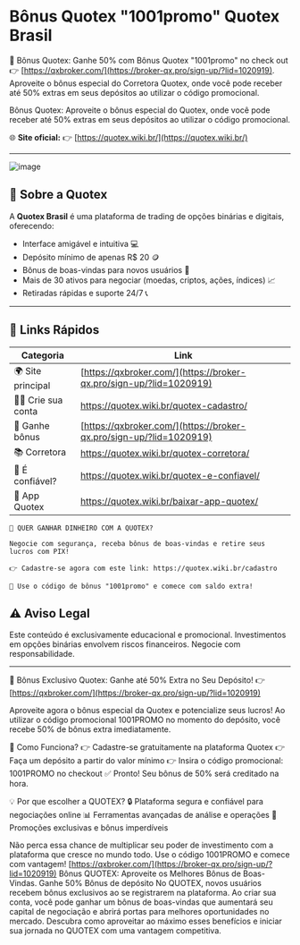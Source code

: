 # Bônus Quotex "1001promo" Quotex Brasil 
🔖 Bônus Quotex: Ganhe 50% com Bônus Quotex "1001promo" no check out 👉  [https://qxbroker.com/](https://broker-qx.pro/sign-up/?lid=1020919). Aproveite o bônus especial do Corretora Quotex, onde você pode receber até 50% extras em seus depósitos ao utilizar o código promocional.

Bônus Quotex: Aproveite o bônus especial do Quotex, onde você pode receber até 50% extras em seus depósitos ao utilizar o código promocional. 

🌐 **Site oficial:** 👉 [https://quotex.wiki.br/](https://quotex.wiki.br/)

---

![image](https://github.com/user-attachments/assets/f6bcad4c-c442-4aab-af22-7a56dd566ae2)


## 📌 Sobre a Quotex

A **Quotex Brasil** é uma plataforma de trading de opções binárias e digitais, oferecendo:

- Interface amigável e intuitiva 💻  
- Depósito mínimo de apenas R$ 20 🪙  
- Bônus de boas-vindas para novos usuários 🎁  
- Mais de 30 ativos para negociar (moedas, criptos, ações, índices) 📈  
- Retiradas rápidas e suporte 24/7 📞  

---

## 🔗 Links Rápidos

| Categoria                | Link                                                                 |
|--------------------------|----------------------------------------------------------------------|
| 🌍 Site principal        | [https://qxbroker.com/](https://broker-qx.pro/sign-up/?lid=1020919)  |
| 🧑‍💼 Crie sua conta        | https://quotex.wiki.br/quotex-cadastro/                              |
| 💸 Ganhe bônus           | [https://qxbroker.com/](https://broker-qx.pro/sign-up/?lid=1020919)  |
| 📚 Corretora             | https://quotex.wiki.br/quotex-corretora/                             |
| 🤔 É confiável?          | https://quotex.wiki.br/quotex-e-confiavel/                           |
| 📱 App Quotex            | https://quotex.wiki.br/baixar-app-quotex/                            |



```
🎯 QUER GANHAR DINHEIRO COM A QUOTEX?

Negocie com segurança, receba bônus de boas-vindas e retire seus lucros com PIX!

👉 Cadastre-se agora com este link: https://quotex.wiki.br/cadastro

🚀 Use o código de bônus "1001promo" e comece com saldo extra! 
```


## ⚠️ Aviso Legal
Este conteúdo é exclusivamente educacional e promocional. Investimentos em opções binárias envolvem riscos financeiros. Negocie com responsabilidade.

---

🎁 Bônus Exclusivo Quotex: Ganhe até 50% Extra no Seu Depósito! 👉 [https://qxbroker.com/](https://broker-qx.pro/sign-up/?lid=1020919)

Aproveite agora o bônus especial da Quotex e potencialize seus lucros! Ao utilizar o código promocional 1001PROMO no momento do depósito, você recebe 50% de bônus extra imediatamente.

🚀 Como Funciona?
👉 Cadastre-se gratuitamente na plataforma Quotex
👉 Faça um depósito a partir do valor mínimo
👉 Insira o código promocional: 1001PROMO no checkout
✅ Pronto! Seu bônus de 50% será creditado na hora.

💡 Por que escolher a QUOTEX?
🔒 Plataforma segura e confiável para negociações online
📊 Ferramentas avançadas de análise e operações
🎯 Promoções exclusivas e bônus imperdíveis

Não perca essa chance de multiplicar seu poder de investimento com a plataforma que cresce no mundo todo. Use o código 1001PROMO e comece com vantagem! [https://qxbroker.com/](https://broker-qx.pro/sign-up/?lid=1020919)  Bônus QUOTEX: Aproveite os Melhores Bônus de Boas-Vindas. Ganhe 50% Bônus de depósito No QUOTEX, novos usuários recebem bônus exclusivos ao se registrarem na plataforma. Ao criar sua conta, você pode ganhar um bônus de boas-vindas que aumentará seu capital de negociação e abrirá portas para melhores oportunidades no mercado. Descubra como aproveitar ao máximo esses benefícios e iniciar sua jornada no QUOTEX com uma vantagem competitiva.
